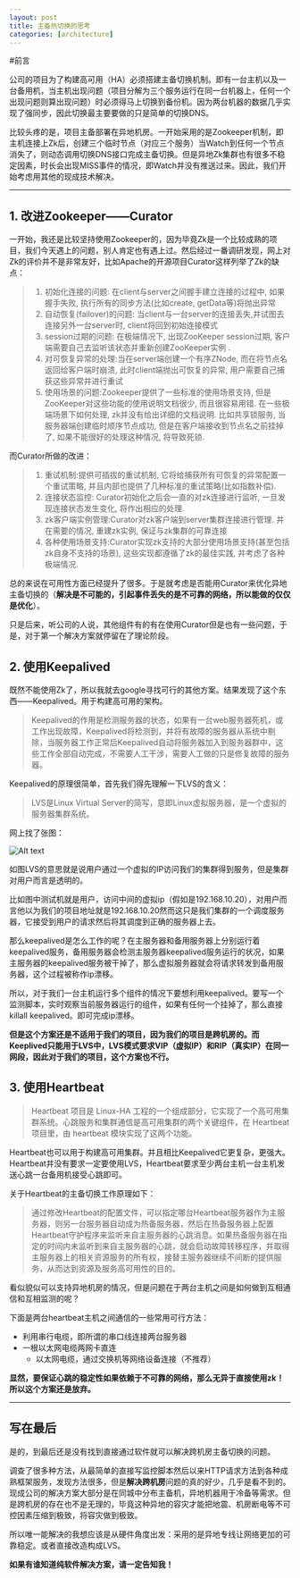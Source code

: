 ```yaml
---
layout: post
title: 主备热切换的思考
categories: [architecture]
---
```


#前言

公司的项目为了构建高可用（HA）必须搭建主备切换机制。即有一台主机以及一台备用机，当主机出现问题（项目分解为三个服务运行在同一台机器上，任何一个出现问题则算出现问题）时必须得马上切换到备份机。因为两台机器的数据几乎实现了强同步，因此切换最主要要做的只是简单的切换DNS。

比较头疼的是，项目主备部署在异地机房。一开始采用的是Zookeeper机制，即主机连接上Zk后，创建三个临时节点（对应三个服务）当Watch到任何一个节点消失了，则动态调用切换DNS接口完成主备切换。但是异地Zk集群也有很多不稳定因素，时长会出现MISS事件的情况，即Watch并没有推送过来。因此，我们开始考虑用其他的现成技术解决。



---



## 1. 改进Zookeeper——Curator

一开始，我还是比较坚持使用Zookeeper的，因为毕竟Zk是一个比较成熟的项目，我们今天遇上的问题，别人肯定也有遇上过。然后经过一番调研发现，网上对Zk的评价并不是非常友好，比如Apache的开源项目Curator这样列举了Zk的缺点：
> 1. 初始化连接的问题: 在client与server之间握手建立连接的过程中, 如果握手失败, 执行所有的同步方法(比如create, getData等)将抛出异常 
> 2. 自动恢复(failover)的问题: 当client与一台server的连接丢失,并试图去连接另外一台server时, client将回到初始连接模式 
> 3. session过期的问题: 在极端情况下, 出现ZooKeeper session过期, 客户端需要自己去监听该状态并重新创建ZooKeeper实例 . 
> 4. 对可恢复异常的处理:当在server端创建一个有序ZNode, 而在将节点名返回给客户端时崩溃, 此时client端抛出可恢复的异常, 用户需要自己捕获这些异常并进行重试 
> 5. 使用场景的问题:Zookeeper提供了一些标准的使用场景支持, 但是ZooKeeper对这些功能的使用说明文档很少, 而且很容易用错. 在一些极端场景下如何处理, zk并没有给出详细的文档说明. 比如共享锁服务, 当服务器端创建临时顺序节点成功, 但是在客户端接收到节点名之前挂掉了, 如果不能很好的处理这种情况, 将导致死锁. 

而Curator所做的改进：
> 1. 重试机制:提供可插拔的重试机制, 它将给捕获所有可恢复的异常配置一个重试策略, 并且内部也提供了几种标准的重试策略(比如指数补偿). 
> 2. 连接状态监控: Curator初始化之后会一直的对zk连接进行监听, 一旦发现连接状态发生变化, 将作出相应的处理. 
> 3. zk客户端实例管理:Curator对zk客户端到server集群连接进行管理. 并在需要的情况, 重建zk实例, 保证与zk集群的可靠连接 
> 4. 各种使用场景支持:Curator实现zk支持的大部分使用场景支持(甚至包括zk自身不支持的场景), 这些实现都遵循了zk的最佳实践, 并考虑了各种极端情况. 

总的来说在可用性方面已经提升了很多。于是就考虑是否能用Curator来优化异地主备切换的（**解决是不可能的，引起事件丢失的是不可靠的网络，所以能做的仅仅是优化**）。

只是后来，听公司的人说，其他组件有的有在使用Curator但是也有一些问题，于是，对于第一个解决方案就停留在了理论阶段。





## 2. 使用Keepalived

既然不能使用Zk了，所以我就去google寻找可行的其他方案。结果发现了这个东西——Keepalived。用于构建高可用的架构。

> Keepalived的作用是检测服务器的状态，如果有一台web服务器死机，或工作出现故障，Keepalived将检测到，并将有故障的服务器从系统中剔除，当服务器工作正常后Keepalived自动将服务器加入到服务器群中，这些工作全部自动完成，不需要人工干涉，需要人工做的只是修复故障的服务器。

Keepalived的原理很简单，首先我们得先理解一下LVS的含义：
> LVS是Linux Virtual Server的简写，意即Linux虚拟服务器，是一个虚拟的服务器集群系统。

网上找了张图：

![Alt text](https://iamjohnnyzhuang.github.io/public/upload/6.png)


如图LVS的意思就是说用户通过一个虚拟的IP访问我们的集群得到服务，但是集群对用户而言是透明的。

比如图中测试机就是用户，访问中间的虚拟ip（假如是192.168.10.20），对用户而言他以为我们的项目地址就是192.168.10.20然而这只是我们集群的一个调度服务器，它接受到用户的请求然后将其调度到正确的服务器上去。

那么keepalived是怎么工作的呢？在主服务器和备用服务器上分别运行着keepalived服务，备用服务器会检测主服务器keepalived服务运行的状况，如果主服务器的keepalived服务被干掉了，那么虚拟服务器就会将请求转发到备用服务器，这个过程被称作ip漂移。

所以，对于我们一台主机运行多个组件的情况下要想利用keepalived。要写一个监测脚本，实时观察当前服务器运行的组件，如果有任何一个挂掉了，那么直接killall keepalived。即可完成ip漂移。

**但是这个方案还是不适用于我们的项目，因为我们的项目是跨机房的。而Keeplived只能用于LVS中，LVS模式要求VIP（虚拟IP）和RIP（真实IP）在同一网段，因此对于我们的项目，这个方案也不行。**





## 3. 使用Heartbeat

> Heartbeat 项目是 Linux-HA 工程的一个组成部分，它实现了一个高可用集群系统。心跳服务和集群通信是高可用集群的两个关键组件，在 Heartbeat 项目里，由 heartbeat 模块实现了这两个功能。

Heartbeat也可以用于构建高可用集群。并且相比Keepalived它更复杂，更强大。Heartbeat并没有要求一定要使用LVS，Heartbeat要求至少两台主机一台主机发送心跳一台备用机接受心跳即可。

关于Heartbeat的主备切换工作原理如下：

> 通过修改Heartbeat的配置文件，可以指定哪台Heartbeat服务器作为主服务器，则另一台服务器自动成为热备服务器，然后在热备服务器上配置Heartbeat守护程序来监听来自主服务器的心跳消息。如果热备服务器在指定的时间内未监听到来自主服务器的心跳，就会启动故障转移程序，并取得主服务器上的相关资源服务的所有权，接替主服务器继续不间断的提供服务，从而达到资源及服务高可用性的目的。

看似貌似可以支持异地机房的情况，但是问题在于两台主机之间是如何做到互相通信和互相监测的呢？

  下面是两台heartbeat主机之间通信的一些常用可行方法：
* 利用串行电缆，即所谓的串口线连接两台服务器
* 一根以太网电缆两网卡直连
   * 以太网电缆，通过交换机等网络设备连接（不推荐）

**显然，要保证心跳的稳定性如果依赖于不可靠的网络，那么无异于直接使用zk！所以这个方案还是放弃。**

---





## 写在最后

是的，到最后还是没有找到直接通过软件就可以解决跨机房主备切换的问题。

调查了很多种方法，从最简单的直接写监控脚本然后以来HTTP请求方法到各种成熟框架服务，发现方法很多，但是**解决跨机房**问题的真的好少，几乎是看不到的。现成公司的解决方案大部分是在同城中分布主备机，异地机器用于冷备等需求。但是跨机房的存在也不是无理的，毕竟这种异地的容灾才能把地震、机房断电等不可控因素压缩到极致，将容灾做到极致。

所以唯一能解决的我想应该是从硬件角度出发：采用的是异地专线让网络更加的可靠稳定。或者直接改造构成LVS。

**如果有谁知道纯软件解决方案，请一定告知我！**